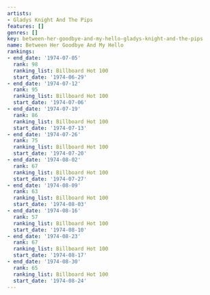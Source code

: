 ```yaml
---
artists:
- Gladys Knight And The Pips
features: []
genres: []
key: between-her-goodbye-and-my-hello-gladys-knight-and-the-pips
name: Between Her Goodbye And My Hello
rankings:
- end_date: '1974-07-05'
  rank: 98
  ranking_list: Billboard Hot 100
  start_date: '1974-06-29'
- end_date: '1974-07-12'
  rank: 95
  ranking_list: Billboard Hot 100
  start_date: '1974-07-06'
- end_date: '1974-07-19'
  rank: 86
  ranking_list: Billboard Hot 100
  start_date: '1974-07-13'
- end_date: '1974-07-26'
  rank: 75
  ranking_list: Billboard Hot 100
  start_date: '1974-07-20'
- end_date: '1974-08-02'
  rank: 67
  ranking_list: Billboard Hot 100
  start_date: '1974-07-27'
- end_date: '1974-08-09'
  rank: 63
  ranking_list: Billboard Hot 100
  start_date: '1974-08-03'
- end_date: '1974-08-16'
  rank: 57
  ranking_list: Billboard Hot 100
  start_date: '1974-08-10'
- end_date: '1974-08-23'
  rank: 67
  ranking_list: Billboard Hot 100
  start_date: '1974-08-17'
- end_date: '1974-08-30'
  rank: 65
  ranking_list: Billboard Hot 100
  start_date: '1974-08-24'
---
```


